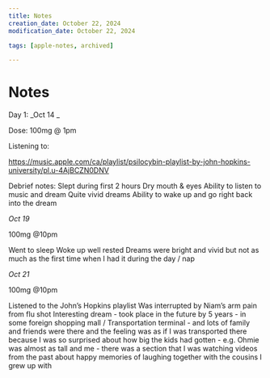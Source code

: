 ```yaml
---
title: Notes
creation_date: October 22, 2024
modification_date: October 22, 2024

tags: [apple-notes, archived]

---
```



# Notes

Day 1:
_Oct 14  _

Dose:
100mg @ 1pm

Listening to:

https://music.apple.com/ca/playlist/psilocybin-playlist-by-john-hopkins-university/pl.u-4AjBCZN0DNV

Debrief notes:
Slept during first 2 hours 
Dry mouth & eyes
Ability to listen to music and dream
Quite vivid dreams 
Ability to wake up and go right back into the dream 

_Oct 19_

100mg @10pm

Went to sleep
Woke up well rested 
Dreams were bright and vivid but not as much as the first time when I had it during the day / nap

_Oct 21_

100mg @10pm

Listened to the John’s Hopkins playlist
Was interrupted by Niam’s arm pain from flu shot 
Interesting dream - took place in the future by 5 years - in some foreign shopping mall /
Transportation terminal - and lots of family and friends were there and the feeling was as if I was transported there because I was so surprised about how big the kids had gotten - e.g. Ohmie was almost as tall and me - there was a section that I was watching videos from the past about happy memories of laughing together with the cousins I grew up with

